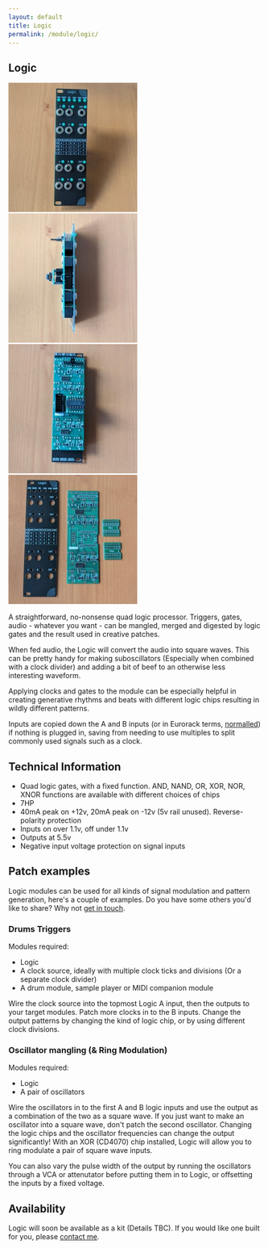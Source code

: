 ```yaml
---
layout: default
title: Logic
permalink: /module/logic/
---
```


## Logic

<img src="images/logic-front-thumb.jpg" /><img src="images/logic-side-thumb.jpg" /><img src="images/logic-rear-thumb.jpg" /><img src="images/logic-pcbs-thumb.jpg" />

A straightforward, no-nonsense quad logic processor. Triggers, gates, audio - whatever you want - can be mangled, merged and digested by logic gates and the result used in creative patches.

When fed audio, the Logic will convert the audio into square waves. This can be pretty handy for making suboscillators (Especially when combined with a clock divider) and adding a bit of beef to an otherwise less interesting waveform.

Applying clocks and gates to the module can be especially helpful in creating generative rhythms and beats with different logic chips resulting in wildly different patterns.

Inputs are copied down the A and B inputs (or in Eurorack terms, [normalled](https://learningmodular.com/glossary/normalled/)) if nothing is plugged in, saving from needing to use multiples to split commonly used signals such as a clock.

## Technical Information

- Quad logic gates, with a fixed function. AND, NAND, OR, XOR, NOR, XNOR functions are available with different choices of chips
- 7HP
- 40mA peak on +12v, 20mA peak on -12v (5v rail unused). Reverse-polarity protection
- Inputs on over 1.1v, off under 1.1v
- Outputs at 5.5v
- Negative input voltage protection on signal inputs

## Patch examples

Logic modules can be used for all kinds of signal modulation and pattern generation, here's a couple of examples. Do you have some others you'd like to share? Why not [get in touch](contact/).

### Drums Triggers

Modules required:

- Logic
- A clock source, ideally with multiple clock ticks and divisions (Or a separate clock divider)
- A drum module, sample player or MIDI companion module

Wire the clock source into the topmost Logic A input, then the outputs to your target modules. Patch more clocks in to the B inputs. Change the output patterns by changing the kind of logic chip, or by using different clock divisions.

### Oscillator mangling (& Ring Modulation)

Modules required:

- Logic
- A pair of oscillators

Wire the oscillators in to the first A and B logic inputs and use the output as a combination of the two as a square wave. If you just want to make an oscillator into a square wave, don't patch the second oscillator. Changing the logic chips and the oscillator frequencies can change the output significantly! With an XOR (CD4070) chip installed, Logic will allow you to ring modulate a pair of square wave inputs.

You can also vary the pulse width of the output by running the oscillators through a VCA or attenutator before putting them in to Logic, or offsetting the inputs by a fixed voltage.

## Availability

Logic will soon be available as a kit (Details TBC). If you would like one built for you, please [contact me](contact/).